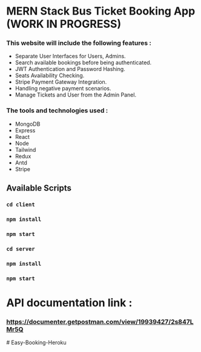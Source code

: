 # MERN Stack Bus Ticket Booking App (WORK IN PROGRESS)

### This website will include the following features :

- Separate User Interfaces for Users, Admins.
- Search available bookings before being authenticated.
- JWT Authentication and Password Hashing.
- Seats Availability Checking.
- Stripe Payment Gateway Integration.
- Handling negative payment scenarios.
- Manage Tickets and User from the Admin Panel.

### The tools and technologies used :

- MongoDB
- Express
- React
- Node
- Tailwind
- Redux
- Antd
- Stripe

## Available Scripts

### `cd client`
### `npm install`
### `npm start`

### `cd server`
### `npm install`
### `npm start`

# API documentation link :
### https://documenter.getpostman.com/view/19939427/2s847LMr5Q
#   E a s y - B o o k i n g - H e r o k u  
 